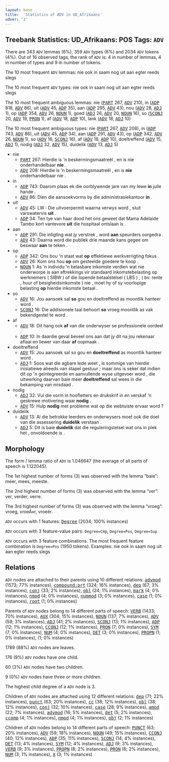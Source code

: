 ```yaml
---
layout: base
title:  'Statistics of ADV in UD_Afrikaans'
udver: '2'
---
```


## Treebank Statistics: UD_Afrikaans: POS Tags: `ADV`

There are 343 `ADV` lemmas (6%), 359 `ADV` types (6%) and 2034 `ADV` tokens (4%).
Out of 16 observed tags, the rank of `ADV` is: 4 in number of lemmas, 4 in number of types and 9 in number of tokens.

The 10 most frequent `ADV` lemmas: nie ook in saam nog uit aan egter reeds slegs

The 10 most frequent `ADV` types:  nie ook in saam nog uit aan egter reeds slegs

The 10 most frequent ambiguous lemmas: nie (<tt><a href="af-pos-PART.html">PART</a></tt> 267, <tt><a href="af-pos-ADV.html">ADV</a></tt> 210), in (<tt><a href="af-pos-ADP.html">ADP</a></tt> 818, <tt><a href="af-pos-ADV.html">ADV</a></tt> 86), uit (<tt><a href="af-pos-ADV.html">ADV</a></tt> 45, <tt><a href="af-pos-ADP.html">ADP</a></tt> 35), aan (<tt><a href="af-pos-ADP.html">ADP</a></tt> 295, <tt><a href="af-pos-ADV.html">ADV</a></tt> 43), nou (<tt><a href="af-pos-ADV.html">ADV</a></tt> 28, <tt><a href="af-pos-ADJ.html">ADJ</a></tt> 1), op (<tt><a href="af-pos-ADP.html">ADP</a></tt> 354, <tt><a href="af-pos-ADV.html">ADV</a></tt> 26, <tt><a href="af-pos-NOUN.html">NOUN</a></tt> 1), goed (<tt><a href="af-pos-ADJ.html">ADJ</a></tt> 26, <tt><a href="af-pos-ADV.html">ADV</a></tt> 20, <tt><a href="af-pos-NOUN.html">NOUN</a></tt> 16), so (<tt><a href="af-pos-SCONJ.html">SCONJ</a></tt> 20, <tt><a href="af-pos-ADV.html">ADV</a></tt> 19, <tt><a href="af-pos-PRON.html">PRON</a></tt> 1), af (<tt><a href="af-pos-ADV.html">ADV</a></tt> 18, <tt><a href="af-pos-ADP.html">ADP</a></tt> 10), lank (<tt><a href="af-pos-ADV.html">ADV</a></tt> 18, <tt><a href="af-pos-ADJ.html">ADJ</a></tt> 10)

The 10 most frequent ambiguous types:  nie (<tt><a href="af-pos-PART.html">PART</a></tt> 267, <tt><a href="af-pos-ADV.html">ADV</a></tt> 208), in (<tt><a href="af-pos-ADP.html">ADP</a></tt> 743, <tt><a href="af-pos-ADV.html">ADV</a></tt> 86), uit (<tt><a href="af-pos-ADV.html">ADV</a></tt> 45, <tt><a href="af-pos-ADP.html">ADP</a></tt> 34), aan (<tt><a href="af-pos-ADP.html">ADP</a></tt> 291, <tt><a href="af-pos-ADV.html">ADV</a></tt> 43), op (<tt><a href="af-pos-ADP.html">ADP</a></tt> 342, <tt><a href="af-pos-ADV.html">ADV</a></tt> 26, <tt><a href="af-pos-NOUN.html">NOUN</a></tt> 1), so (<tt><a href="af-pos-ADV.html">ADV</a></tt> 16, <tt><a href="af-pos-SCONJ.html">SCONJ</a></tt> 16), af (<tt><a href="af-pos-ADV.html">ADV</a></tt> 18, <tt><a href="af-pos-ADP.html">ADP</a></tt> 10), doeltreffend (<tt><a href="af-pos-ADV.html">ADV</a></tt> 15, <tt><a href="af-pos-ADJ.html">ADJ</a></tt> 1), nodig (<tt><a href="af-pos-ADJ.html">ADJ</a></tt> 32, <tt><a href="af-pos-ADV.html">ADV</a></tt> 15), duidelik (<tt><a href="af-pos-ADV.html">ADV</a></tt> 13, <tt><a href="af-pos-ADJ.html">ADJ</a></tt> 5)


* nie
  * <tt><a href="af-pos-PART.html">PART</a></tt> 267: Hierdie is 'n beskermingsmaatreël , en is nie onderhandelbaar <b>nie</b> .
  * <tt><a href="af-pos-ADV.html">ADV</a></tt> 208: Hierdie is 'n beskermingsmaatreël , en is <b>nie</b> onderhandelbaar nie .
* in
  * <tt><a href="af-pos-ADP.html">ADP</a></tt> 743: Daarom plaas ek die oorblywende jare van my lewe <b>in</b> julle hande .
  * <tt><a href="af-pos-ADV.html">ADV</a></tt> 86: Dien die aansoekvorms by die administrasiekantoor <b>in</b> .
* uit
  * <tt><a href="af-pos-ADV.html">ADV</a></tt> 45: LW : Die uitvoerpermit waarna verwys word , sluit varswatervis <b>uit</b> .
  * <tt><a href="af-pos-ADP.html">ADP</a></tt> 34: Ten tye van haar dood het ons geweet dat Mama Adelaide Tambo kort vantevore <b>uit</b> die hospitaal ontslaan is .
* aan
  * <tt><a href="af-pos-ADP.html">ADP</a></tt> 291: Die inligting wat jy verstrek , word <b>aan</b> speurders oorgedra .
  * <tt><a href="af-pos-ADV.html">ADV</a></tt> 43: Daarna word die publiek drie maande kans gegee om beswaar <b>aan</b> te teken .
* op
  * <tt><a href="af-pos-ADP.html">ADP</a></tt> 342: Ons bou 'n staat wat <b>op</b> effektiewe werkverrigting fokus .
  * <tt><a href="af-pos-ADV.html">ADV</a></tt> 26: Kom ons hou <b>op</b> om gesteelde goedere te koop .
  * <tt><a href="af-pos-NOUN.html">NOUN</a></tt> 1: As 'n individu 'n belasbare inkomste verdien wat nie onderworpe is aan aftrekkings vir standaard inkomstebelasting op werknemers ( SIBW ) of die lopende betaalstelsel ( LBS ) , ( bv. rente , huur of besigheidsinkomste ) nie , moet hy of sy voorlopige belasting <b>op</b> hierdie inkomste betaal .
* so
  * <tt><a href="af-pos-ADV.html">ADV</a></tt> 16: Jou aansoek sal <b>so</b> gou en doeltreffend as moontlik hanteer word .
  * <tt><a href="af-pos-SCONJ.html">SCONJ</a></tt> 16: Die addisionele taal behoort <b>so</b> vroeg moontlik as vak bekendgestel te word .
* af
  * <tt><a href="af-pos-ADV.html">ADV</a></tt> 18: Dit hang ook <b>af</b> van die onderwyser se professionele oordeel .
  * <tt><a href="af-pos-ADP.html">ADP</a></tt> 10: In daardie geval beveel ons aan dat jy dit na jou rekenaar aflaai en liewer van daar <b>af</b> oopmaak .
* doeltreffend
  * <tt><a href="af-pos-ADV.html">ADV</a></tt> 15: Jou aansoek sal so gou en <b>doeltreffend</b> as moontlik hanteer word .
  * <tt><a href="af-pos-ADJ.html">ADJ</a></tt> 1: Soos wat die agbare lede weet , is sommige van hierdie inisiatiewe alreeds van stapel gestuur ; maar ons is seker dat indien dit op 'n geïntegreerde en aanvullende wyse uitgevoer word , die uitwerking daarvan baie meer <b>doeltreffend</b> sal wees in die bekamping van misdaad .
* nodig
  * <tt><a href="af-pos-ADJ.html">ADJ</a></tt> 32: Vul die vorm in hoofletters en drukskrif in en verskaf 'n geskrewe motivering waar <b>nodig</b> .
  * <tt><a href="af-pos-ADV.html">ADV</a></tt> 15: Hulp <b>nodig</b> met probleme wat op die webtuiste ervaar word ?
* duidelik
  * <tt><a href="af-pos-ADV.html">ADV</a></tt> 13: Al die betrokke leerders en onderwysers moet ook die doel van die assessering <b>duidelik</b> verstaan .
  * <tt><a href="af-pos-ADJ.html">ADJ</a></tt> 5: Dit is baie <b>duidelik</b> dat die reguleringstelsel wat ons in plek het , onvoldoende is .

## Morphology

The form / lemma ratio of `ADV` is 1.046647 (the average of all parts of speech is 1.122045).

The 1st highest number of forms (3) was observed with the lemma “baie”: meer, mees, meeste.

The 2nd highest number of forms (3) was observed with the lemma “ver”: ver, verder, verre.

The 3rd highest number of forms (3) was observed with the lemma “vroeg”: vroeg, vroeÃ«r, vroeër.

`ADV` occurs with 1 features: <tt><a href="af-feat-Degree.html">Degree</a></tt> (2034; 100% instances)

`ADV` occurs with 3 feature-value pairs: `Degree=Cmp`, `Degree=Pos`, `Degree=Sup`

`ADV` occurs with 3 feature combinations.
The most frequent feature combination is `Degree=Pos` (1950 tokens).
Examples: nie ook in saam nog uit aan egter reeds slegs


## Relations

`ADV` nodes are attached to their parents using 10 different relations: <tt><a href="af-dep-advmod.html">advmod</a></tt> (1573; 77% instances), <tt><a href="af-dep-compound-prt.html">compound:prt</a></tt> (324; 16% instances), <tt><a href="af-dep-dep.html">dep</a></tt> (67; 3% instances), <tt><a href="af-dep-conj.html">conj</a></tt> (33; 2% instances), <tt><a href="af-dep-obl.html">obl</a></tt> (24; 1% instances), <tt><a href="af-dep-mark.html">mark</a></tt> (4; 0% instances), <tt><a href="af-dep-nmod.html">nmod</a></tt> (4; 0% instances), <tt><a href="af-dep-nummod.html">nummod</a></tt> (3; 0% instances), <tt><a href="af-dep-case.html">case</a></tt> (1; 0% instances), <tt><a href="af-dep-root.html">root</a></tt> (1; 0% instances)

Parents of `ADV` nodes belong to 14 different parts of speech: <tt><a href="af-pos-VERB.html">VERB</a></tt> (1433; 70% instances), <tt><a href="af-pos-AUX.html">AUX</a></tt> (304; 15% instances), <tt><a href="af-pos-NOUN.html">NOUN</a></tt> (137; 7% instances), <tt><a href="af-pos-ADV.html">ADV</a></tt> (59; 3% instances), <tt><a href="af-pos-ADJ.html">ADJ</a></tt> (41; 2% instances), <tt><a href="af-pos-SCONJ.html">SCONJ</a></tt> (13; 1% instances), <tt><a href="af-pos-ADP.html">ADP</a></tt> (12; 1% instances), <tt><a href="af-pos-CCONJ.html">CCONJ</a></tt> (12; 1% instances), <tt><a href="af-pos-PRON.html">PRON</a></tt> (7; 0% instances), <tt><a href="af-pos-SYM.html">SYM</a></tt> (7; 0% instances), <tt><a href="af-pos-NUM.html">NUM</a></tt> (4; 0% instances), <tt><a href="af-pos-DET.html">DET</a></tt> (3; 0% instances), <tt><a href="af-pos-PROPN.html">PROPN</a></tt> (1; 0% instances),  (1; 0% instances)

1789 (88%) `ADV` nodes are leaves.

176 (9%) `ADV` nodes have one child.

60 (3%) `ADV` nodes have two children.

9 (0%) `ADV` nodes have three or more children.

The highest child degree of a `ADV` node is 3.

Children of `ADV` nodes are attached using 12 different relations: <tt><a href="af-dep-dep.html">dep</a></tt> (71; 22% instances), <tt><a href="af-dep-punct.html">punct</a></tt> (63; 20% instances), <tt><a href="af-dep-cc.html">cc</a></tt> (38; 12% instances), <tt><a href="af-dep-obl.html">obl</a></tt> (38; 12% instances), <tt><a href="af-dep-conj.html">conj</a></tt> (32; 10% instances), <tt><a href="af-dep-case.html">case</a></tt> (28; 9% instances), <tt><a href="af-dep-amod.html">amod</a></tt> (22; 7% instances), <tt><a href="af-dep-advmod.html">advmod</a></tt> (16; 5% instances), <tt><a href="af-dep-det.html">det</a></tt> (5; 2% instances), <tt><a href="af-dep-ccomp.html">ccomp</a></tt> (4; 1% instances), <tt><a href="af-dep-nmod.html">nmod</a></tt> (4; 1% instances), <tt><a href="af-dep-obj.html">obj</a></tt> (2; 1% instances)

Children of `ADV` nodes belong to 14 different parts of speech: <tt><a href="af-pos-PUNCT.html">PUNCT</a></tt> (63; 20% instances), <tt><a href="af-pos-ADV.html">ADV</a></tt> (59; 18% instances), <tt><a href="af-pos-NOUN.html">NOUN</a></tt> (49; 15% instances), <tt><a href="af-pos-CCONJ.html">CCONJ</a></tt> (40; 12% instances), <tt><a href="af-pos-ADP.html">ADP</a></tt> (35; 11% instances), <tt><a href="af-pos-SCONJ.html">SCONJ</a></tt> (14; 4% instances), <tt><a href="af-pos-DET.html">DET</a></tt> (13; 4% instances), <tt><a href="af-pos-SYM.html">SYM</a></tt> (12; 4% instances), <tt><a href="af-pos-ADJ.html">ADJ</a></tt> (9; 3% instances), <tt><a href="af-pos-VERB.html">VERB</a></tt> (9; 3% instances), <tt><a href="af-pos-PROPN.html">PROPN</a></tt> (8; 2% instances), <tt><a href="af-pos-PRON.html">PRON</a></tt> (6; 2% instances), <tt><a href="af-pos-NUM.html">NUM</a></tt> (3; 1% instances), <tt><a href="af-pos-X.html">X</a></tt> (3; 1% instances)

